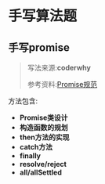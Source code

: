 # 手写算法题
## 手写promise

> 写法来源:**coderwhy**
> 
> 参考资料:[Promise规范](https://promisesaplus.com/)

方法包含:

- **Promise类设计**
- **构造函数的规划**
- **then方法的实现**
- **catch方法**
- **finally**
- **resolve/reject**
- **all/allSettled**

